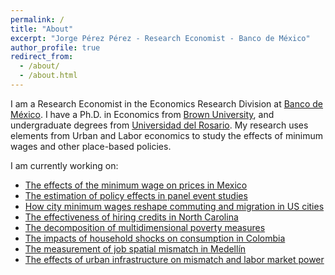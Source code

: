 ```yaml
---
permalink: /
title: "About"
excerpt: "Jorge Pérez Pérez - Research Economist - Banco de México"
author_profile: true
redirect_from: 
  - /about/
  - /about.html
---
```


I am a Research Economist in the Economics Research Division at [Banco de México](https://www.banxico.org.mx). I have a Ph.D. in Economics from [Brown University](https://www.brown.edu/academics/economics/), and undergraduate degrees from [Universidad del Rosario](https://www.urosario.edu.co/Facultad-de-Economia/Inicio/). My research uses elements from Urban and Labor economics to study the effects of minimum wages and other place-based policies. 

I am currently working on:

* [The effects of the minimum wage on prices in Mexico](/research/2020-03-02-mwprices)
* [The estimation of policy effects in panel event studies](/research/2019-8-29-events)
* [How city minimum wages reshape commuting and migration in US cities](/research/2017-10-10-city-minimum-wages) 
* [The effectiveness of hiring credits in North Carolina](/research/2019-5-3-nc-hiring-credits)
* [The decomposition of multidimensional poverty measures](/research/2018-03-20-unpacking-the-mpi)
* [The impacts of household shocks on consumption in Colombia](/research/2018-9-20-consumption-shocks)
* [The measurement of job spatial mismatch in Medellín](/research/2020-7-22-mismatch)
* [The effects of urban infrastructure on mismatch and labor market power](/research/2020-10-28-infrastructure)



